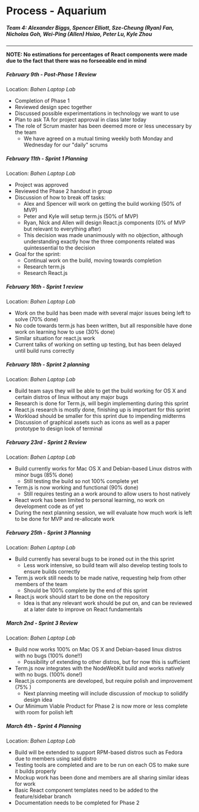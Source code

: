 # Process - Aquarium
##### Team 4: Alexander Biggs, Spencer Elliott, Sze-Cheung (Ryan) Fan, Nicholas Goh, Wei-Ping (Allen) Hsiao, Peter Lu, Kyle Zhou
--------
**NOTE: No estimations for percentages of React components were made due to the fact that there was no forseeable end in mind**


##### February 9th - Post-Phase 1 Review
Location: _Bahen Laptop Lab_

- Completion of Phase 1
- Reviewed design spec together
- Discussed possible experimentations in technology we want to use
- Plan to ask TA for project approval in class later today
- The role of Scrum master has been deemed more or less unecessary by the team
	- We have agreed on a mutual timing weekly both Monday and Wednesday for our "daily" scrums


##### February 11th - Sprint 1 Planning
Location: _Bahen Laptop Lab_

- Project was approved
- Reviewed the Phase 2 handout in group
- Discussion of how to break off tasks:
	- Alex and Spencer will work on getting the build working (50% of MVP)
	- Peter and Kyle will setup term.js (50% of MVP)
	- Ryan, Nick and Allen will design React.js components (0% of MVP but relevant to everything after)
	- This decision was made unanimously with no objection, although understanding exactly how the three components related was quintessential to the decision
- Goal for the sprint: 
	- Continual work on the build, moving towards completion
	- Research term.js
	- Research React.js

##### February 16th - Sprint 1 review
Location: _Bahen Laptop Lab_

- Work on the build has been made with several major issues being left to solve (70% done)
- No code towards term.js has been written, but all responsible have done work on learning how to use (30% done)
- Similar situation for react.js work
- Current talks of working on setting up testing, but has been delayed until build runs correctly

##### February 18th - Sprint 2 planning
Location: _Bahen Laptop Lab_

- Build team says they will be able to get the build working for OS X and certain distros of linux without any major bugs
- Research is done for Term.js, will begin implementing during this sprint
- React.js research is mostly done, finishing up is important for this sprint
- Workload should be smaller for this sprint due to impending midterms
- Discussion of graphical assets such as icons as well as a paper prototype to design look of terminal

##### February 23rd - Sprint 2 Review
Location: _Bahen Laptop Lab_

- Build currently works for Mac OS X and Debian-based Linux distros with minor bugs (85% done)
	- Still testing the build so not 100% complete yet
- Term.js is now working and functional (90% done)
	- Still requires testing an a work around to allow users to host natively
- React work has been limited to personal learning, no work on development code as of yet
- During the next planning session, we will evaluate how much work is left to be done for MVP and re-allocate work

##### February 25th - Sprint 3 Planning
Location: _Bahen Laptop Lab_

- Build currently has several bugs to be ironed out in the this sprint
	- Less work intensive, so build team will also develop testing tools to ensure builds correctly
- Term.js work still needs to be made native, requesting help from other members of the team
	- Should be 100% complete by the end of this sprint
- React.js work should start to be done on the repository
	- Idea is that any relevant work should be put on, and can be reviewed at a later date to improve on React fundamentals

##### March 2nd - Sprint 3 Review
Location: _Bahen Laptop Lab_

- Build now works 100% on Mac OS X and Debian-based linux distros with no bugs (100% done!!)
	- Possibility of extending to other distros, but for now this is sufficient
- Term.js now integrates with the NodeWebKit build and works natively with no bugs. (100% done!)
- React.js components are developed, but require polish and improvement (75% )
	- Next planning meeting will include discussion of mockup to solidify design idea 
- Our Minimum Viable Product for Phase 2 is now more or less complete with room for polish left

##### March 4th - Sprint 4 Planning
Location: _Bahen Laptop Lab_

- Build will be extended to support RPM-based distros such as Fedora due to members using said distro
- Testing tools are completed and are to be run on each OS to make sure it builds properly
- Mockup work has been done and members are all sharing similar ideas for work
- Basic React component templates need to be added to the feature/sidebar branch
- Documentation needs to be completed for Phase 2
